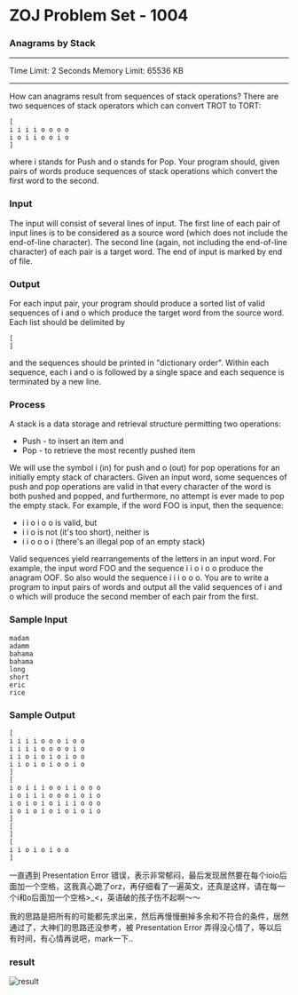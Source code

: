 ZOJ Problem Set - 1004
======================

### Anagrams by Stack

---

Time Limit: 2 Seconds      Memory Limit: 65536 KB

---

How can anagrams result from sequences of stack operations? There are two sequences of stack operators which can convert TROT to TORT:

	[
	i i i i o o o o
	i o i i o o i o
	]

where i stands for Push and o stands for Pop. Your program should, given pairs of words produce sequences of stack operations which convert the first word to the second.

### Input

The input will consist of several lines of input. The first line of each pair of input lines is to be considered as a source word (which does not include the end-of-line character). The second line (again, not including the end-of-line character) of each pair is a target word. The end of input is marked by end of file.

### Output

For each input pair, your program should produce a sorted list of valid sequences of i and o which produce the target word from the source word. Each list should be delimited by

	[
	]

and the sequences should be printed in "dictionary order". Within each sequence, each i and o is followed by a single space and each sequence is terminated by a new line.

### Process

A stack is a data storage and retrieval structure permitting two operations:

* Push - to insert an item and
* Pop - to retrieve the most recently pushed item

We will use the symbol i (in) for push and o (out) for pop operations for an initially empty stack of characters. Given an input word, some sequences of push and pop operations are valid in that every character of the word is both pushed and popped, and furthermore, no attempt is ever made to pop the empty stack. For example, if the word FOO is input, then the sequence:

* i i o i o o	is valid, but
* i i o	is not (it's too short), neither is
* i i o o o i	(there's an illegal pop of an empty stack)

Valid sequences yield rearrangements of the letters in an input word. For example, the input word FOO and the sequence i i o i o o produce the anagram OOF. So also would the sequence i i i o o o. You are to write a program to input pairs of words and output all the valid sequences of i and o which will produce the second member of each pair from the first.

### Sample Input

	madam
	adamm
	bahama
	bahama
	long
	short
	eric
	rice

### Sample Output

	[
	i i i i o o o i o o 
	i i i i o o o o i o 
	i i o i o i o i o o 
	i i o i o i o o i o 
	]
	[
	i o i i i o o i i o o o 
	i o i i i o o o i o i o 
	i o i o i o i i i o o o 
	i o i o i o i o i o i o 
	]
	[
	]
	[
	i i o i o i o o 
	]

一直遇到 Presentation Error 错误，表示非常郁闷，最后发现居然要在每个ioio后面加一个空格，这我真心跪了orz，再仔细看了一遍英文，还真是这样，请在每一个i和o后面加一个空格>_<，英语破的孩子伤不起啊～～

我的思路是把所有的可能都先求出来，然后再慢慢删掉多余和不符合的条件，居然通过了，大神们的思路还没参考，被 Presentation Error 弄得没心情了，等以后有时间，有心情再说吧，mark一下..

### result

![result](http://biangbiangpic.b0.upaiyun.com/zoj-acm/20a114ce6115e3723f5f73f3ab8e030b.jpg)
